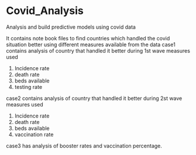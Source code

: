 # Covid_Analysis
Analysis and build predictive models using covid data

It contains note book files to find countries which handled the covid situation better using different measures available from the data
case1 contains analysis of country that handled it better during 1st wave
measures used 
1. Incidence rate
2. death rate
3. beds available
4. testing rate

case2 contains analysis of country that handled it better during 2st wave
measures used 
1. Incidence rate
2. death rate
3. beds available
4. vaccination rate

case3 has analysis of booster rates and vaccination percentage.


